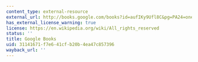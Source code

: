 ```yaml
---
content_type: external-resource
external_url: http://books.google.com/books?id=aufIKy9Ufl8C&pg=PA24=onepage
has_external_license_warning: true
license: https://en.wikipedia.org/wiki/All_rights_reserved
status: ''
title: Google Books
uid: 31141671-f7e6-41cf-b20b-4ea47c857396
wayback_url: ''
---
```

